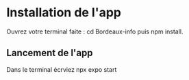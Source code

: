 # Installation de l'app

Ouvrez votre terminal faite : cd Bordeaux-info puis npm install.

## Lancement de l'app

Dans le terminal écrviez npx expo start